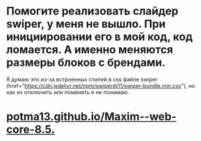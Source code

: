 # Помогите реализовать слайдер swiper, у меня не вышло. При инициировании его в мой код, код ломается. А именно меняются размеры блоков с брендами. 
Я думаю это из-за встроенных стилей в css файле swiper (href="https://cdn.jsdelivr.net/npm/swiper@11/swiper-bundle.min.css"), но как их отключить или поменять я не понимаю.

# [potma13.github.io/Maxim--web-core-8.5.](https://potma13.github.io/Maxim--web-core-8.5./)
